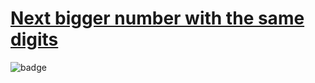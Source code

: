 # [Next bigger number with the same digits](https://www.codewars.com/kata/55983863da40caa2c900004e)

![badge](https://www.codewars.com/users/csantosr/badges/small)
